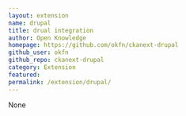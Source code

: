 ```yaml
---
layout: extension
name: drupal
title: drual integration
author: Open Knowledge
homepage: https://github.com/okfn/ckanext-drupal
github_user: okfn
github_repo: ckanext-drupal
category: Extension
featured: 
permalink: /extension/drupal/
---
```



None
